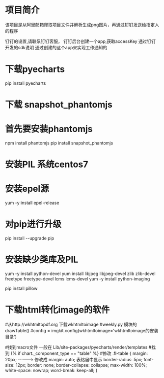 # 项目简介
该项目是从阿里邮箱爬取项目文件并解析生成png图片，再通过钉钉发送给指定人的程序

钉钉的设置,请联系钉钉客服，
钉钉后台创建一个app,获取accessKey
通过钉钉开发的sdk说明 
通过创建的这个app来实现工作通知的

# 下载pyecharts
pip install pyecharts

# 下载 snapshot_phantomjs
# 首先要安装phantomjs
npm install phantomjs
pip install snapshot_phantomjs

# 安装PIL 系统centos7
# 安装epel源
yum -y install epel-release
# 对pip进行升级
pip install --upgrade pip
# 安装缺少类库及PIL
yum -y install python-devel
yum install libjpeg libjpeg-devel zlib zlib-devel freetype freetype-devel lcms lcms-devel
yum -y install python-imaging

pip install pillow



# 下载html转化image的软件
#从http://wkhtmltopdf.org 下载wkhtmltoimage
#weekly.py 模块的 drawTable()
#config = imgkit.config(wkhtmltoimage='wkhtmltoimage的安装目录')


#找到macro文件 一般在  Lib/site-packages/pyecharts/render/templates
#找到 {% if chart._component_type == "table" %}
#修改 
.fl-table {
                margin: 20px;    -----> 修改成 margin: auto; 表格居中显示 
                border-radius: 5px;
                font-size: 12px;
                border: none;
                border-collapse: collapse;
                max-width: 100%;
                white-space: nowrap;
                word-break: keep-all;
            }

